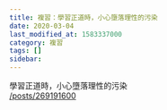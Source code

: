 ```yaml
---
title: 複習：學習正道時，小心墮落理性的污染
date: 2020-03-04
last_modified_at: 1583337000
category: 複習
tags: []
sidebar: 
---
```


<p>學習正道時，小心墮落理性的污染<br/>
<a href="/posts/269191600" target="_blank">/posts/269191600</a></p>
<p> </p>
